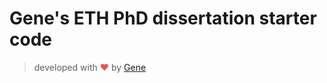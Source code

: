 
# Gene's ETH PhD dissertation starter code

> developed with <span style="color: #e25555;">&#9829;</span> by [Gene](https://github.com/GeneKao)
